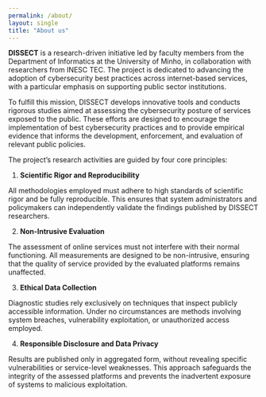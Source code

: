 ```yaml
---
permalink: /about/
layout: single
title: "About us"
---
```


**DISSECT** is a research-driven initiative led by faculty members from the Department of Informatics at the University of Minho, in collaboration with researchers from INESC TEC. The project is dedicated to advancing the adoption of cybersecurity best practices across internet-based services, with a particular emphasis on supporting public sector institutions.

To fulfill this mission, DISSECT develops innovative tools and conducts rigorous studies aimed at assessing the cybersecurity posture of services exposed to the public. These efforts are designed to encourage the implementation of best cybersecurity practices and to provide empirical evidence that informs the development, enforcement, and evaluation of relevant public policies.

The project’s research activities are guided by four core principles:

1. **Scientific Rigor and Reproducibility**

All methodologies employed must adhere to high standards of scientific rigor and be fully reproducible. This ensures that system administrators and policymakers can independently validate the findings published by DISSECT researchers.

2. **Non-Intrusive Evaluation**

The assessment of online services must not interfere with their normal functioning. All measurements are designed to be non-intrusive, ensuring that the quality of service provided by the evaluated platforms remains unaffected.

3. **Ethical Data Collection**

Diagnostic studies rely exclusively on techniques that inspect publicly accessible information. Under no circumstances are methods involving system breaches, vulnerability exploitation, or unauthorized access employed.

4. **Responsible Disclosure and Data Privacy**

Results are published only in aggregated form, without revealing specific vulnerabilities or service-level weaknesses. This approach safeguards the integrity of the assessed platforms and prevents the inadvertent exposure of systems to malicious exploitation.